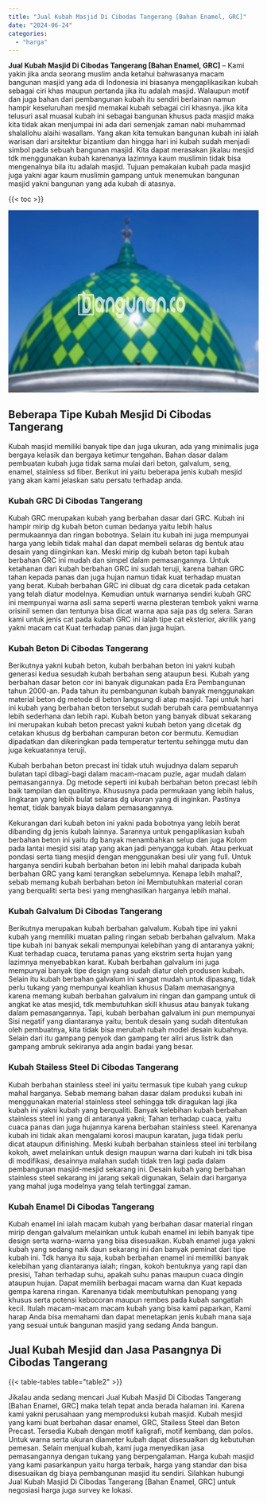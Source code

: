 ```yaml
---
title: "Jual Kubah Masjid Di Cibodas Tangerang [Bahan Enamel, GRC]"
date: "2024-06-24"
categories: 
  - "harga"
---
```


**Jual Kubah Masjid Di Cibodas Tangerang \[Bahan Enamel, GRC\]** – Kami yakin jika anda seorang muslim anda ketahui bahwasanya macam bangunan masjid yang ada di Indonesia ini biasanya mengaplikasikan kubah sebagai ciri khas maupun pertanda jika itu adalah masjid. Walaupun motif dan juga bahan dari pembangunan kubah itu sendiri berlainan namun hampir keseluruhan mesjid memakai kubah sebagai ciri khasnya. jika kita telusuri asal muasal kubah ini sebagai bangunan khusus pada masjid maka kita tidak akan menjumpai ini ada dari semenjak zaman nabi muhammad shalallohu alaihi wasallam. Yang akan kita temukan bangunan kubah ini ialah warisan dari arsitektur bizantium dan hingga hari ini kubah sudah menjadi simbol pada sebuah bangunan masjid. Kita dapat merasakan jikalau mesjid tdk menggunakan kubah karenanya lazimnya kaum muslimin tidak bisa mengenalnya bila itu adalah masjid. Tujuan pemakaian kubah pada masjid juga yakni agar kaum muslimin gampang untuk menemukan bangunan masjid yakni bangunan yang ada kubah di atasnya.

{{< toc >}}

![Jual Kubah Masjid Di Cibodas Tangerang [Bahan Enamel, GRC]](/images/jual-kubah-masjid-05.png)

## Beberapa Tipe Kubah Mesjid Di Cibodas Tangerang

Kubah masjid memiliki banyak tipe dan juga ukuran, ada yang minimalis juga bergaya kelasik dan bergaya ketimur tengahan. Bahan dasar dalam pembuatan kubah juga tidak sama mulai dari beton, galvalum, seng, enamel, stainless sd fiber. Berikut ini yaitu beberapa jenis kubah mesjid yang akan kami jelaskan satu persatu terhadap anda.

### Kubah GRC Di Cibodas Tangerang

Kubah GRC merupakan kubah yang berbahan dasar dari GRC. Kubah ini hampir mirip dg kubah beton cuman bedanya yaitu lebih halus permukaannya dan ringan bobotnya. Selain itu kubah ini juga mempunyai harga yang lebih tidak mahal dan dapat membeli selaras dg bentuk atau desain yang diinginkan kan. Meski mirip dg kubah beton tapi kubah berbahan GRC ini mudah dan simpel dalam pemasangannya. Untuk ketahanan dari kubah berbahan GRC ini sudah teruji, karena bahan GRC tahan kepada panas dan juga hujan namun tidak kuat terhadap muatan yang berat. Kubah berbahan GRC ini dibuat dg cara dicetak pada cetakan yang telah diatur modelnya. Kemudian untuk warnanya sendiri kubah GRC ini mempunyai warna asli sama seperti warna plesteran tembok yakni warna orisinil semen dan tentunya bisa dicat warna apa saja pas dg selera. Saran kami untuk jenis cat pada kubah GRC ini ialah tipe cat eksterior, akrilik yang yakni macam cat Kuat terhadap panas dan juga hujan.

### Kubah Beton Di Cibodas Tangerang

Berikutnya yakni kubah beton, kubah berbahan beton ini yakni kubah generasi kedua sesudah kubah berbahan seng ataupun besi. Kubah yang berbahan dasar beton cor ini banyak digunakan pada Era Pembangunan tahun 2000-an. Pada tahun itu pembangunan kubah banyak menggunakan material beton dg metode di beton langsung di atap masjid. Tapi untuk hari ini kubah yang berbahan beton tersebut sudah berubah cara pembuatannya lebih sederhana dan lebih rapi. Kubah beton yang banyak dibuat sekarang ini merupakan kubah beton precast yakni kubah beton yang dicetak dg cetakan khusus dg berbahan campuran beton cor bermutu. Kemudian dipadatkan dan dikeringkan pada temperatur tertentu sehingga mutu dan juga kekuatannya teruji.

Kubah berbahan beton precast ini tidak utuh wujudnya dalam separuh bulatan tapi dibagi-bagi dalam macam-macam puzle, agar mudah dalam pemasangannya. Dg metode seperti ini kubah berbahan beton precast lebih baik tampilan dan qualitinya. Khususnya pada permukaan yang lebih halus, lingkaran yang lebih bulat selaras dg ukuran yang di inginkan. Pastinya hemat, tidak banyak biaya dalam pemasangannya.

Kekurangan dari kubah beton ini yakni pada bobotnya yang lebih berat dibanding dg jenis kubah lainnya. Sarannya untuk pengaplikasian kubah berbahan beton ini yaitu dg banyak menambahkan selup dan juga Kolom pada lantai mesjid sisi atap yang akan jadi penyangga kubah. Atau perkuat pondasi serta tiang mesjid dengan menggunakan besi ulir yang full. Untuk harganya sendiri kubah berbahan beton ini lebih mahal daripada kubah berbahan GRC yang kami terangkan sebelumnya. Kenapa lebih mahal?, sebab memang kubah berbahan beton ini Membutuhkan material coran yang berqualiti serta besi yang menghasilkan harganya lebih mahal.

### Kubah Galvalum Di Cibodas Tangerang

Berikutnya merupakan kubah berbahan galvalum. Kubah tipe ini yakni kubah yang memiliki muatan paling ringan sebab berbahan galvalum. Maka tipe kubah ini banyak sekali mempunyai kelebihan yang di antaranya yakni; Kuat terhadap cuaca, terutama panas yang ekstrim serta hujan yang lazimnya menyebabkan karat. Kubah berbahan galvalum ini juga mempunyai banyak tipe design yang sudah diatur oleh produsen kubah. Selain itu kubah berbahan galvalum ini sangat mudah untuk dipasang, tidak perlu tukang yang mempunyai keahlian khusus Dalam memasangnya karena memang kubah berbahan galvalum ini ringan dan gampang untuk di angkat ke atas mesjid, tdk membutuhkan skill khusus atau banyak tukang dalam pemasangannya. Tapi, kubah berbahan galvalum ini pun mempunyai Sisi negatif yang diantaranya yaitu; bentuk desain yang sudah ditentukan oleh pembuatnya, kita tidak bisa merubah rubah model desain kubahnya. Selain dari itu gampang penyok dan gampang ter aliri arus listrik dan gampang ambruk sekiranya ada angin badai yang besar.

### Kubah Stailess Steel Di Cibodas Tangerang

Kubah berbahan stainless steel ini yaitu termasuk tipe kubah yang cukup mahal harganya. Sebab memang bahan dasar dalam produksi kubah ini menggunakan material stainless steel sehingga tdk diragukan lagi jika kubah ini yakni kubah yang berqualiti. Banyak kelebihan kubah berbahan stainless steel ini yang di antaranya yakni; Tahan terhadap cuaca, yaitu cuaca panas dan juga hujannya karena berbahan stainless steel. Karenanya kubah ini tidak akan mengalami korosi maupun karatan, juga tidak perlu dicat ataupun difinishing. Meski kubah berbahan stainless steel ini terbilang kokoh, awet melainkan untuk design maupun warna dari kubah ini tdk bisa di modifikasi, desainnya malahan sudah tidak tren lagi pada dalam pembangunan masjid-mesjid sekarang ini. Desain kubah yang berbahan stainless steel sekarang ini jarang sekali digunakan, Selain dari harganya yang mahal juga modelnya yang telah tertinggal zaman.

### Kubah Enamel Di Cibodas Tangerang

Kubah enamel ini ialah macam kubah yang berbahan dasar material ringan mirip dengan galvalum melainkan untuk kubah enamel ini lebih banyak tipe design serta warna-warna yang bisa disesuaikan. Kubah enamel juga yakni kubah yang sedang naik daun sekarang ini dan banyak peminat dari tipe kubah ini. Tdk hanya itu saja, kubah berbahan enamel ini memiliki banyak kelebihan yang diantaranya ialah; ringan, kokoh bentuknya yang rapi dan presisi, Tahan terhadap suhu, apakah suhu panas maupun cuaca dingin ataupun hujan. Dapat memilih berbagai macam warna dan Kuat kepada gempa karena ringan. Karenanya tidak membutuhkan penopang yang khusus serta potensi kebocoran maupun rembes pada kubah sangatlah kecil. Itulah macam-macam macam kubah yang bisa kami paparkan, Kami harap Anda bisa memahami dan dapat menetapkan jenis kubah mana saja yang sesuai untuk bangunan masjid yang sedang Anda bangun.

## Jual Kubah Mesjid dan Jasa Pasangnya Di Cibodas Tangerang

{{< table-tables table="table2" >}}

Jikalau anda sedang mencari Jual Kubah Masjid Di Cibodas Tangerang \[Bahan Enamel, GRC\] maka telah tepat anda berada halaman ini. Karena kami yakni perusahaan yang memproduksi kubah masjid. Kubah mesjid yang kami buat berbahan dasar enamel, GRC, Stailess Steel dan Beton Precast. Tersedia Kubah dengan motif kaligrafi, motif kembang, dan polos. Untuk warna serta ukuran diameter kubah dapat disesuaikan dg kebutuhan pemesan. Selain menjual kubah, kami juga menyedikan jasa pemasangannya dengan tukang yang berpengalaman. Harga kubah masjid yang kami pasarkanpun yaitu harga terbaik, harga yang standar dan bisa disesuaikan dg biaya pembangunan masjid itu sendiri. Silahkan hubungi Jual Kubah Masjid Di Cibodas Tangerang \[Bahan Enamel, GRC\] untuk negosiasi harga juga survey ke lokasi.
